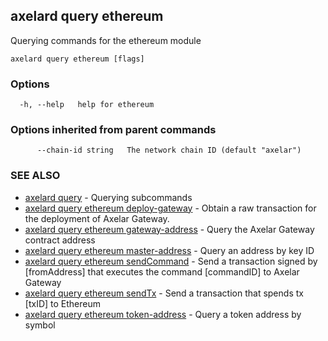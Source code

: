 ## axelard query ethereum

Querying commands for the ethereum module

```
axelard query ethereum [flags]
```

### Options

```
  -h, --help   help for ethereum
```

### Options inherited from parent commands

```
      --chain-id string   The network chain ID (default "axelar")
```

### SEE ALSO

- [axelard query](axelard_query.md)	 - Querying subcommands
- [axelard query ethereum deploy-gateway](axelard_query_ethereum_deploy-gateway.md)	 - Obtain a raw transaction for the deployment of Axelar Gateway.
- [axelard query ethereum gateway-address](axelard_query_ethereum_gateway-address.md)	 - Query the Axelar Gateway contract address
- [axelard query ethereum master-address](axelard_query_ethereum_master-address.md)	 - Query an address by key ID
- [axelard query ethereum sendCommand](axelard_query_ethereum_sendCommand.md)	 - Send a transaction signed by \[fromAddress\] that executes the command \[commandID\] to Axelar Gateway
- [axelard query ethereum sendTx](axelard_query_ethereum_sendTx.md)	 - Send a transaction that spends tx \[txID\] to Ethereum
- [axelard query ethereum token-address](axelard_query_ethereum_token-address.md)	 - Query a token address by symbol
